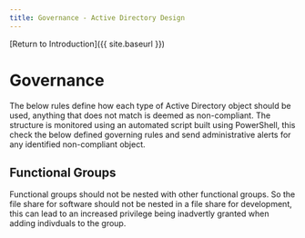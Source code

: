 ```yaml
---
title: Governance - Active Directory Design
---
```


[Return to Introduction]({{ site.baseurl }})

# Governance
The below rules define how each type of Active Directory object should be used, anything that does not match is deemed as non-compliant.
The structure is monitored using an automated script built using PowerShell, this check the below defined governing rules and send administrative alerts for any identified non-compliant object.

## Functional Groups
Functional groups should not be nested with other functional groups. So the file share for software should not be nested in a file share for development, this can lead to an increased privilege being inadvertly granted when adding indivduals to the group.
